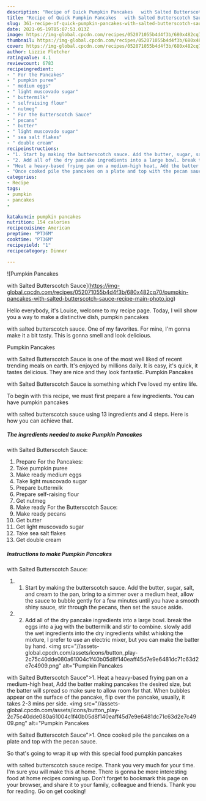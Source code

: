 ```yaml
---
description: "Recipe of Quick Pumpkin Pancakes   with Salted Butterscotch Sauce"
title: "Recipe of Quick Pumpkin Pancakes   with Salted Butterscotch Sauce"
slug: 361-recipe-of-quick-pumpkin-pancakes-with-salted-butterscotch-sauce
date: 2021-05-19T05:07:53.013Z
image: https://img-global.cpcdn.com/recipes/052071055b4d4f3b/680x482cq70/pumpkin-pancakes-with-salted-butterscotch-sauce-recipe-main-photo.jpg
thumbnail: https://img-global.cpcdn.com/recipes/052071055b4d4f3b/680x482cq70/pumpkin-pancakes-with-salted-butterscotch-sauce-recipe-main-photo.jpg
cover: https://img-global.cpcdn.com/recipes/052071055b4d4f3b/680x482cq70/pumpkin-pancakes-with-salted-butterscotch-sauce-recipe-main-photo.jpg
author: Lizzie Fletcher
ratingvalue: 4.1
reviewcount: 6783
recipeingredient:
- " For the Pancakes"
- " pumpkin puree"
- " medium eggs"
- " light muscovado sugar"
- " buttermilk"
- " selfraising flour"
- " nutmeg"
- " For the Butterscotch Sauce"
- " pecans"
- " butter"
- " light muscovado sugar"
- " sea salt flakes"
- " double cream"
recipeinstructions:
- "1. Start by making the butterscotch sauce. Add the butter, sugar, salt, and cream to the pan, bring to a simmer over a medium heat, allow the sauce to bubble gently for a few minutes until you have a smooth shiny sauce, stir through the pecans, then set the sauce aside."
- "2. Add all of the dry pancake ingredients into a large bowl. break the eggs into a jug with the buttermilk and stir to combine. slowly add the wet ingredients into the dry ingredients whilst whisking the mixture, I prefer to use an electric mixer, but you can make the batter by hand."
- "Heat a heavy-based frying pan on a medium-high heat, Add the batter making pancakes the desired size, but the batter will spread so make sure to allow room for that. When bubbles appear on the surface of the pancake, flip over the pancake, usually, it takes 2-3 mins per side."
- "Once cooked pile the pancakes on a plate and top with the pecan sauce."
categories:
- Recipe
tags:
- pumpkin
- pancakes
- 

katakunci: pumpkin pancakes  
nutrition: 154 calories
recipecuisine: American
preptime: "PT36M"
cooktime: "PT36M"
recipeyield: "1"
recipecategory: Dinner

---
```



![Pumpkin Pancakes
 
with Salted Butterscotch Sauce](https://img-global.cpcdn.com/recipes/052071055b4d4f3b/680x482cq70/pumpkin-pancakes-with-salted-butterscotch-sauce-recipe-main-photo.jpg)

Hello everybody, it's Louise, welcome to my recipe page. Today, I will show you a way to make a distinctive dish, pumpkin pancakes
 
with salted butterscotch sauce. One of my favorites. For mine, I'm gonna make it a bit tasty. This is gonna smell and look delicious.



Pumpkin Pancakes
 
with Salted Butterscotch Sauce is one of the most well liked of recent trending meals on earth. It's enjoyed by millions daily. It is easy, it's quick, it tastes delicious. They are nice and they look fantastic. Pumpkin Pancakes
 
with Salted Butterscotch Sauce is something which I've loved my entire life.


To begin with this recipe, we must first prepare a few ingredients. You can have pumpkin pancakes
 
with salted butterscotch sauce using 13 ingredients and 4 steps. Here is how you can achieve that.

<!--inarticleads1-->

##### The ingredients needed to make Pumpkin Pancakes
 
with Salted Butterscotch Sauce:

1. Prepare  For the Pancakes:
1. Take  pumpkin puree
1. Make ready  medium eggs
1. Take  light muscovado sugar
1. Prepare  buttermilk
1. Prepare  self-raising flour
1. Get  nutmeg
1. Make ready  For the Butterscotch Sauce:
1. Make ready  pecans
1. Get  butter
1. Get  light muscovado sugar
1. Take  sea salt flakes
1. Get  double cream




<!--inarticleads2-->

##### Instructions to make Pumpkin Pancakes
 
with Salted Butterscotch Sauce:

1. 1. Start by making the butterscotch sauce. Add the butter, sugar, salt, and cream to the pan, bring to a simmer over a medium heat, allow the sauce to bubble gently for a few minutes until you have a smooth shiny sauce, stir through the pecans, then set the sauce aside.
1. 2. Add all of the dry pancake ingredients into a large bowl. break the eggs into a jug with the buttermilk and stir to combine. slowly add the wet ingredients into the dry ingredients whilst whisking the mixture, I prefer to use an electric mixer, but you can make the batter by hand.
<img src="//assets-global.cpcdn.com/assets/icons/button_play-2c75c40dde080a61004c1f40b05d8f140eaff45d7e9e6481dc71c63d2e7c4909.png" alt="Pumpkin Pancakes
 
with Salted Butterscotch Sauce">1. Heat a heavy-based frying pan on a medium-high heat, Add the batter making pancakes the desired size, but the batter will spread so make sure to allow room for that. When bubbles appear on the surface of the pancake, flip over the pancake, usually, it takes 2-3 mins per side.
<img src="//assets-global.cpcdn.com/assets/icons/button_play-2c75c40dde080a61004c1f40b05d8f140eaff45d7e9e6481dc71c63d2e7c4909.png" alt="Pumpkin Pancakes
 
with Salted Butterscotch Sauce">1. Once cooked pile the pancakes on a plate and top with the pecan sauce.




So that's going to wrap it up with this special food pumpkin pancakes
 
with salted butterscotch sauce recipe. Thank you very much for your time. I'm sure you will make this at home. There is gonna be more interesting food at home recipes coming up. Don't forget to bookmark this page on your browser, and share it to your family, colleague and friends. Thank you for reading. Go on get cooking!
